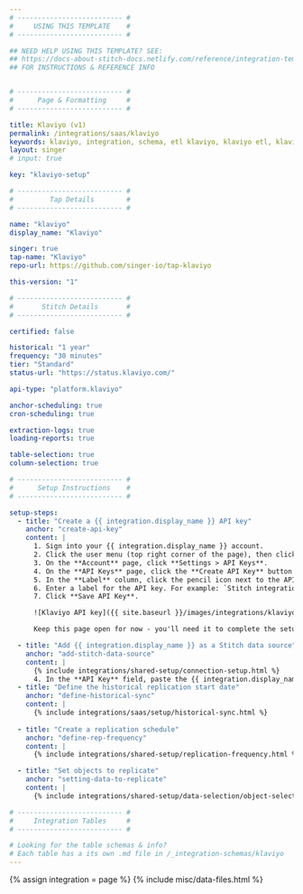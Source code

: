 ```yaml
---
# -------------------------- #
#     USING THIS TEMPLATE    #
# -------------------------- #

## NEED HELP USING THIS TEMPLATE? SEE:
## https://docs-about-stitch-docs.netlify.com/reference/integration-templates/saas/
## FOR INSTRUCTIONS & REFERENCE INFO


# -------------------------- #
#      Page & Formatting     #
# -------------------------- #

title: Klaviyo (v1)
permalink: /integrations/saas/klaviyo
keywords: klaviyo, integration, schema, etl klaviyo, klaviyo etl, klaviyo schema
layout: singer
# input: true

key: "klaviyo-setup"

# -------------------------- #
#         Tap Details        #
# -------------------------- #

name: "klaviyo"
display_name: "Klaviyo"

singer: true 
tap-name: "Klaviyo"
repo-url: https://github.com/singer-io/tap-klaviyo

this-version: "1"

# -------------------------- #
#       Stitch Details       #
# -------------------------- #

certified: false 

historical: "1 year"
frequency: "30 minutes"
tier: "Standard"
status-url: "https://status.klaviyo.com/"

api-type: "platform.klaviyo"

anchor-scheduling: true
cron-scheduling: true

extraction-logs: true
loading-reports: true

table-selection: true
column-selection: true

# -------------------------- #
#      Setup Instructions    #
# -------------------------- #

setup-steps:
  - title: "Create a {{ integration.display_name }} API key"
    anchor: "create-api-key"
    content: |
      1. Sign into your {{ integration.display_name }} account.
      2. Click the user menu (top right corner of the page), then click **Account**.
      3. On the **Account** page, click **Settings > API Keys**.
      4. On the **API Keys** page, click the **Create API Key** button to create an API key.
      5. In the **Label** column, click the pencil icon next to the API key you just created.
      6. Enter a label for the API key. For example: `Stitch integration`.
      7. Click **Save API Key**.

      ![Klaviyo API key]({{ site.baseurl }}/images/integrations/klaviyo-api-key.png)

      Keep this page open for now - you'll need it to complete the setup in Stitch.

  - title: "Add {{ integration.display_name }} as a Stitch data source"
    anchor: "add-stitch-data-source"
    content: |
      {% include integrations/shared-setup/connection-setup.html %}
      4. In the **API Key** field, paste the {{ integration.display_name }} API key you created in [Step 1](#create-api-key).
  - title: "Define the historical replication start date"
    anchor: "define-historical-sync"
    content: |
      {% include integrations/saas/setup/historical-sync.html %}
  
  - title: "Create a replication schedule"
    anchor: "define-rep-frequency"
    content: |
      {% include integrations/shared-setup/replication-frequency.html %}

  - title: "Set objects to replicate"
    anchor: "setting-data-to-replicate"
    content: |
      {% include integrations/shared-setup/data-selection/object-selection.html %}

# -------------------------- #
#     Integration Tables     #
# -------------------------- #

# Looking for the table schemas & info?
# Each table has a its own .md file in /_integration-schemas/klaviyo
---
```

{% assign integration = page %}
{% include misc/data-files.html %}